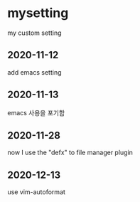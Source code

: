 # mysetting
my custom setting

## 2020-11-12
add emacs setting
## 2020-11-13
emacs 사용을 포기함
## 2020-11-28
now I use the "defx" to file manager plugin
## 2020-12-13
use vim-autoformat

